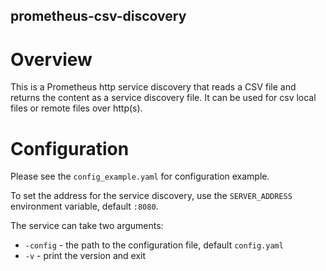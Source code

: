 prometheus-csv-discovery
------------------------

# Overview
This is a Prometheus http service discovery that reads a CSV file and returns the content as a service discovery file.
It can be used for csv local files or remote files over http(s).

# Configuration
Please see the `config_example.yaml` for configuration example.

To set the address for the service discovery, use the `SERVER_ADDRESS` environment variable, default `:8080`.

The service can take two arguments:
- `-config` - the path to the configuration file, default `config.yaml`
- `-v` - print the version and exit

